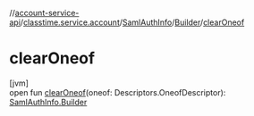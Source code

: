 //[account-service-api](../../../../index.md)/[classtime.service.account](../../index.md)/[SamlAuthInfo](../index.md)/[Builder](index.md)/[clearOneof](clear-oneof.md)

# clearOneof

[jvm]\
open fun [clearOneof](clear-oneof.md)(oneof: Descriptors.OneofDescriptor): [SamlAuthInfo.Builder](index.md)
